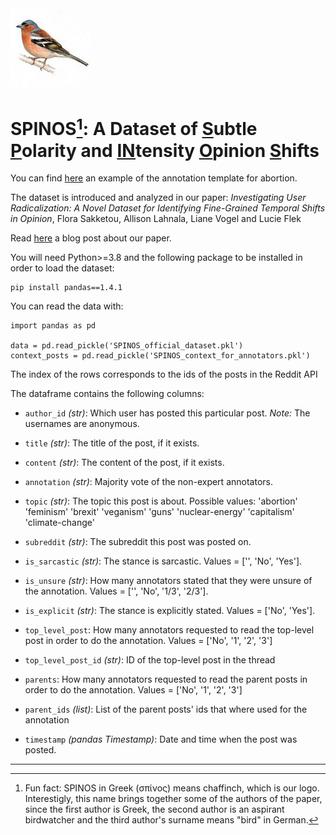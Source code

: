 
<img src="SPINOS.jpeg" width="128"/> 

# SPINOS[^note]: A Dataset of <ins>S</ins>ubtle <ins>P</ins>olarity and <ins>IN</ins>tensity <ins>O</ins>pinion <ins>S</ins>hifts
You can find <a href="https://raw.githack.com/caisa-lab/SPINOS-dataset/main/annotation_template/annotation_template_example_abortion.html" target="_blank"> here</a> an example of the annotation template for abortion. 

The dataset is introduced and analyzed in our paper: *Investigating User Radicalization: A Novel Dataset for Identifying Fine-Grained Temporal Shifts in Opinion*, Flora Sakketou, Allison Lahnala, Liane Vogel and Lucie Flek

Read <a href="https://caisa-lab.github.io/2022/04/08/LREC-spinos.html" target="_blank"> here</a> a blog post about our paper.


You will need Python>=3.8 and the following package to be installed in order to load the dataset:
```
pip install pandas==1.4.1
```

You can read the data with:
```
import pandas as pd

data = pd.read_pickle('SPINOS_official_dataset.pkl')
context_posts = pd.read_pickle('SPINOS_context_for_annotators.pkl')
```
The index of the rows corresponds to the ids of the posts in the Reddit API

The dataframe contains the following columns:

- `author_id` *(str)*: Which user has posted this particular post. *Note:* The usernames are anonymous.

- `title` *(str)*: The title of the post, if it exists.

- `content` *(str)*: The content of the post, if it exists.

- `annotation` *(str)*: Majority vote of the non-expert annotators.

- `topic` *(str)*: The topic this post is about. Possible values: 'abortion' 'feminism' 'brexit' 'veganism' 'guns' 'nuclear-energy'
 'capitalism' 'climate-change'

 - `subreddit` *(str)*: The subreddit this post was posted on.

- `is_sarcastic` *(str)*: The stance is sarcastic. Values = \['', 'No', 'Yes'\].

- `is_unsure` *(str)*: How many annotators stated that they were unsure of the annotation. Values = \['', 'No', '1/3', '2/3'\].

- `is_explicit` *(str)*: The stance is explicitly stated. Values = \['No', 'Yes'\].

- `top_level_post`:  How many annotators requested to read the top-level post in order to do the annotation. Values = \['No', '1', '2', '3'\]

- `top_level_post_id` *(str)*: ID of the top-level post in the thread 

- `parents`:  How many annotators requested to read the parent posts in order to do the annotation. Values = \['No', '1', '2', '3'\]

- `parent_ids` *(list)*: List of the parent posts' ids that where used for the annotation

- `timestamp` *(pandas Timestamp)*: Date and time when the post was posted.

---



[^note]: Fun fact: SPINOS in Greek (σπίνος) means chaffinch, which is our logo. Interestigly, this name brings together some of the authors of the paper, since the first author is Greek, the second author is an aspirant birdwatcher and the third author's surname means "bird" in German.
